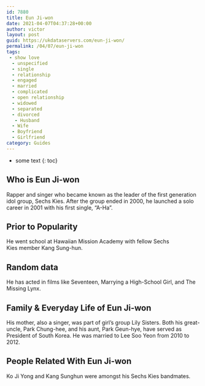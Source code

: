 ```yaml
---
id: 7880
title: Eun Ji-won
date: 2021-04-07T04:37:28+00:00
author: victor
layout: post
guid: https://ukdataservers.com/eun-ji-won/
permalink: /04/07/eun-ji-won
tags:
 - show love
  - unspecified
  - single
  - relationship
  - engaged
  - married
  - complicated
  - open relationship
  - widowed
  - separated
  - divorced
   - Husband
  - Wife
  - Boyfriend
  - Girlfriend
category: Guides
---
```


* some text
{: toc}


## Who is Eun Ji-won



Rapper and singer who became known as the leader of the first generation idol group, Sechs Kies. After the group ended in 2000, he launched a solo career in 2001 with his first single, &#8220;A-Ha&#8221;. 

                
                
                
## Prior to Popularity



He went school at Hawaiian Mission Academy with fellow Sechs Kies member Kang Sung-hun. 

                
                
                
## Random data



He has acted in films like Seventeen, Marrying a High-School Girl, and The Missing Lynx. 

                
                
                
## Family & Everyday Life of Eun Ji-won



His mother, also a singer, was part of girl&#8217;s group Lily Sisters. Both his great-uncle, Park Chung-hee, and his aunt, Park Geun-hye, have served as President of South Korea. He was married to Lee Soo Yeon from 2010 to 2012.

                
                
                
## People Related With Eun Ji-won



Ko Ji Yong and Kang Sunghun were amongst his Sechs Kies bandmates. 

                
              
            
          
          
          